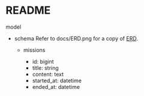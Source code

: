 # README

model

- schema
  Refer to docs/ERD.png for a copy of [ERD](https://lucid.app/lucidchart/invitations/accept/inv_891a8c39-ff82-4cfc-b75c-4f3c438283bd?viewport_loc=-72%2C-277%2C1707%2C780%2C0_0).

  - missions

    - id: bigint
    - title: string
    - content: text
    - started_at: datetime
    - ended_at: datetime

